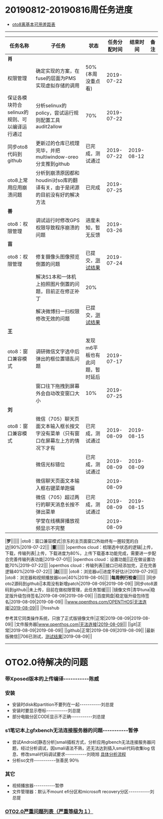 # 20190812-20190816周任务进度
- [oto8离基本可用差距表](https://github.com/openthos/app-testing-results/blob/master/%E6%B5%8B%E8%AF%95%E5%86%85%E5%AE%B9%E5%8F%8A%E7%BB%93%E6%9E%9C/%E5%8A%9F%E8%83%BD%E6%B5%8B%E8%AF%95%E7%9B%B8%E5%85%B3/oto8%E7%A6%BB%E5%9F%BA%E6%9C%AC%E5%8F%AF%E7%94%A8%E5%B7%AE%E8%B7%9D%E8%A1%A8.md)

***

|任务名称|子任务|状态|任务分配时间|结束时间|备注|
|-----|-----|-----|-----|-----|-----|
|**肖**||||||
|权限管理|确定实现的方案，在fuse的层面为PMS实现虚拟存储的调用|50%(本周没重点看)|2019-07-22|||
|保证各模块符合selinux的规则、可以编译运行通过|分析selinux的policy，尝试运行规则配置工具audit2allow|70%|2019-07-22|||
|同步oto8代码到github|更新过的仓库已梳理完毕，并把multiwindow-oreo分支推到github|已完成，测试通过|2019-07-22|2019-08-12||
|oto8上常用应用崩溃问题|分析到崩溃原因都和houdini对so库的翻译有关，由于是闭源的目前没有好的解决方法|已完成|2019-07-25|||
|**善**||||||
|oto8：权限管理|调试运行时修改GPS权限导致程序崩溃的问题|进度未知，暂无反馈|2019-03-26|||
|**苗**||||||
|oto8：权限管理|修复摄像头图像预览倒置的问题|已提交，[测试结果](https://github.com/openthos/app-testing-results/blob/master/%E6%B5%8B%E8%AF%95%E5%86%85%E5%AE%B9%E5%8F%8A%E7%BB%93%E6%9E%9C/%E5%8A%9F%E8%83%BD%E6%B5%8B%E8%AF%95%E7%9B%B8%E5%85%B3/%E6%9D%83%E9%99%90%E7%AE%A1%E7%90%86.md)|2019-07-24|||
||解决S1本和一体机上拍照图片倒置的问题，目前正在修正补丁|20%||||
||解决微博扫一扫权限修改无效的问题|已提交，[测试结果](https://github.com/openthos/app-testing-results/blob/master/%E6%B5%8B%E8%AF%95%E5%86%85%E5%AE%B9%E5%8F%8A%E7%BB%93%E6%9E%9C/%E5%8A%9F%E8%83%BD%E6%B5%8B%E8%AF%95%E7%9B%B8%E5%85%B3/%E6%9D%83%E9%99%90%E7%AE%A1%E7%90%86.md)||||
|**王**||||||
|oto8：窗口兼容模式|调研微信文字选中后弹出的框位置错乱问题|发现m6平板也有此问题，暂时延后|2019-07-17|||
||窗口往下拖拽到屏幕外会自动改变窗口大小|10%|2019-07-25|||
|**刘**||||||
|oto8：窗口兼容模式|微信（705）聊天页面文本输入框长按文字没有菜单（只有窗口在屏幕左上方的情况下才有|已完成，测试通过|2019-08-09|2019-08-15||
||微信光标错位|已完成，测试通过|2019-08-09|2019-08-09||
||微信聊天页面文本输入框右键菜单跑偏||2019-08-09|||
||微信（705）超过两行的聊天消息长按不弹出菜单|已完成，测试通过|2019-08-09|2019-08-15||
||学堂在线横屏播放视频显示不完整||2019-08-09|||

|**罗**||||||
|oto8：窗口兼容模式|京东的主页面窗口外始终有一圈较宽的白边|90%|2019-07-22|||
|**董**||||||
|openthos cloud：梳理选中状态的逻辑|上传，下载，传输列表|上传，下载进度为80%，上传下载基本功能完成，需要进一步配合完善传输列表功能|2019-07-01|||
|openthos cloud：设置功能||正在做设置功能70%|2019-07-22|||
|openthos cloud：传输列表||接口已经添加完，正在完善逻辑40%|2019-07-22|||
|**赵**||||||
|oto8：浏览器ui||进度不好估计|2019-07-29|||
|oto8：浏览器和视频播放器icon|40%|2019-08-05||||
|**每周例行检查**||||||
|同步oto2源码到github||本周没有新增patch|2019-08-09|2019-08-09||
|同步oto8源码到github||未上传，目前在做权限管理，此任务暂缓||||
|镜像文件|清华tuna|稳定版升级包待签名|2019-08-09|2019-08-09||
||百度网盘|稳定版升级包待签名|2019-08-09|2019-08-09||
||www.openthos.com/OPENTHOS|无法连接|2019-08-09|||
||fosshub<p>参考其它同类操作系统，只放了正式版镜像文件|正常|2019-08-09|2019-08-09||
|文件服务器|www.openthos.com|无法连接|2019-08-09|||
||git|正常|2019-08-09|2019-08-09||
||github|正常|2019-08-09|2019-08-09||
|最新版微信||706已测试，[测试结果](https://github.com/openthos/app-testing-results/blob/master/%E6%B5%8B%E8%AF%95%E5%86%85%E5%AE%B9%E5%8F%8A%E7%BB%93%E6%9E%9C/%E5%85%B6%E5%AE%83%E5%BA%94%E7%94%A8/%E5%BE%AE%E4%BF%A1%E9%97%AE%E9%A2%98.md)|2019-08-09|||
***

# OTO2.0待解决的问题
### 带Xposed版本的上传编译-----------陈威
### 安装
- 安装时disk和partition不要列在一起-----------刘总提
- 安装时要显示卷标-----------刘总提
- 部分电脑分区CODE显示不正确-----------刘总提

### s1笔记本上gfxbench无法连接服务器的问题-----------暂停
- 尝试Android[静态分析]smali插桩方式，分析应用glbench无法连接服务器问题，经过分析调试，因smali语法不熟，还无法达到插入smali代码收集log 信息、修改smali代码调试要求-----------刘晓旭 [具体分析流程](https://github.com/openthos/multiwin-analysis/blob/master/multiwindow/liuxx/Android%20smali%22%E6%8F%92%E6%A1%A9%22%E8%B0%83%E8%AF%95apk.md)
- 分析so文件-----------张善民 90％
  
### 其它
- 视频播放器-----------暂停
- 文件管理器：默认不mount efi分区和microsoft recovery分区-----------刘总提

### [OTO2.0严重问题列表（严重等级为１）](https://github.com/openthos/app-testing-results/blob/master/%E6%B5%8B%E8%AF%95%E5%86%85%E5%AE%B9%E5%8F%8A%E7%BB%93%E6%9E%9C/%E5%8A%9F%E8%83%BD%E6%B5%8B%E8%AF%95%E7%9B%B8%E5%85%B3/OTO2.0%E4%B8%A5%E9%87%8D%E9%97%AE%E9%A2%98%E5%88%97%E8%A1%A8.md)
